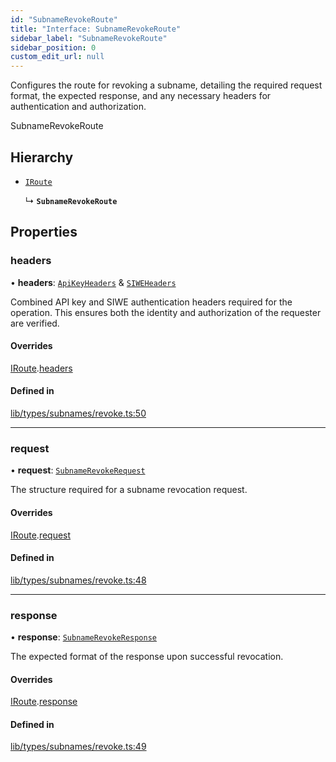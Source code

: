 ```yaml
---
id: "SubnameRevokeRoute"
title: "Interface: SubnameRevokeRoute"
sidebar_label: "SubnameRevokeRoute"
sidebar_position: 0
custom_edit_url: null
---
```


Configures the route for revoking a subname, detailing the required request format, the expected response,
and any necessary headers for authentication and authorization.

 SubnameRevokeRoute

## Hierarchy

- [`IRoute`](IRoute.md)

  ↳ **`SubnameRevokeRoute`**

## Properties

### headers

• **headers**: [`ApiKeyHeaders`](ApiKeyHeaders.md) & [`SIWEHeaders`](SIWEHeaders.md)

Combined API key and SIWE authentication headers required for the operation.
                                                 This ensures both the identity and authorization of the requester are verified.

#### Overrides

[IRoute](IRoute.md).[headers](IRoute.md#headers)

#### Defined in

[lib/types/subnames/revoke.ts:50](https://github.com/JustaName-id/JustaName-sdk/blob/1dd4ff6/packages/@justaname.id/sdk/src/lib/types/subnames/revoke.ts#L50)

___

### request

• **request**: [`SubnameRevokeRequest`](SubnameRevokeRequest.md)

The structure required for a subname revocation request.

#### Overrides

[IRoute](IRoute.md).[request](IRoute.md#request)

#### Defined in

[lib/types/subnames/revoke.ts:48](https://github.com/JustaName-id/JustaName-sdk/blob/1dd4ff6/packages/@justaname.id/sdk/src/lib/types/subnames/revoke.ts#L48)

___

### response

• **response**: [`SubnameRevokeResponse`](SubnameRevokeResponse.md)

The expected format of the response upon successful revocation.

#### Overrides

[IRoute](IRoute.md).[response](IRoute.md#response)

#### Defined in

[lib/types/subnames/revoke.ts:49](https://github.com/JustaName-id/JustaName-sdk/blob/1dd4ff6/packages/@justaname.id/sdk/src/lib/types/subnames/revoke.ts#L49)
